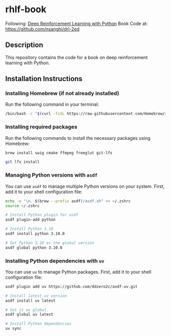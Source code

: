 # rhlf-book

Following: [Deep Reinforcement Learning with Python](https://www.amazon.com/Deep-Reinforcement-Learning-Python-Chatbots/dp/B0CVDQ1HVP#customerReviews)
Book Code at: <https://github.com/nsanghi/drl-2ed>

## Description
This repository contains the code for a book on deep reinforcement learning with Python.

## Installation Instructions

### Installing Homebrew (if not already installed)

Run the following command in your terminal:

```bash
/bin/bash -c "$(curl -fsSL https://raw.githubusercontent.com/Homebrew/install/HEAD/install.sh)"
```

### Installing required packages

Run the following commands to install the necessary packages using Homebrew:

```sh
brew install swig cmake ffmpeg freeglut git-lfs

git lfs install
```

### Managing Python versions with `asdf`

You can use `asdf` to manage multiple Python versions on your system. First, add it to your shell configuration file:

```bash
echo -e "\n. $(brew --prefix asdf)/asdf.sh" >> ~/.zshrc
source ~/.zshrc

# Install Python plugin for asdf
asdf plugin-add python

# Install Python 3.10
asdf install python 3.10.0

# Set Python 3.10 as the global version
asdf global python 3.10.0
```

### Installing Python dependencies with `uv`

You can use `uv` to manage Python packages. First, add it to your shell configuration file:

```bash
asdf plugin add uv https://github.com/ddzero2c/asdf-uv.git

# Install latest uv version
asdf install uv latest

# Set it as global
asdf global uv latest

# Install Python dependencies
uv sync
```
